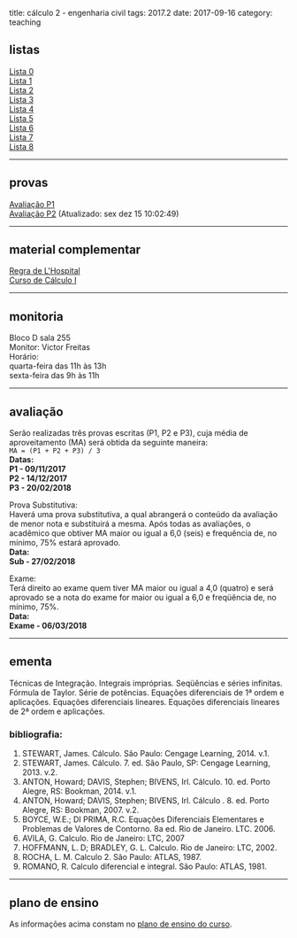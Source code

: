 title: cálculo 2 - engenharia civil
tags: 2017.2
date: 2017-09-16
category: teaching
## <a id="exercices"></a>listas
[Lista 0]({filename}/listas/calculo2-00.pdf)  
[Lista 1]({filename}/listas/calculo2-01.pdf)  
[Lista 2]({filename}/listas/calculo2-02.pdf)  
[Lista 3]({filename}/listas/calculo2-03.pdf)  
[Lista 4]({filename}/listas/calculo2-04.pdf)  
[Lista 5]({filename}/listas/calculo2-05.pdf)  
[Lista 6]({filename}/listas/calculo2-06.pdf)  
[Lista 7]({filename}/listas/calculo2-07.pdf)  
[Lista 8]({filename}/listas/calculo2-08.pdf)

---

## <a id="tests"></a>provas
[Avaliação P1]({filename}/provas/2017-2-calculo2-civil-p1.pdf)  
[Avaliação P2]({filename}/provas/2017-2-calculo2-civil-p2.pdf) (Atualizado: sex dez 15 10:02:49)

---

## <a id="videos"></a>material complementar
[Regra de L'Hospital](https://www.youtube.com/watch?v=6UqtOVdnet4)  
[Curso de Cálculo I](https://www.youtube.com/watch?v=Rwq_aSsfS1k&list=PLxI8Can9yAHcXiEq9tNy7oYOMhuYYdRrP)

---

## <a id="monitoria"></a>monitoria
Bloco D sala 255  
Monitor: Victor Freitas  
Horário:  
quarta-feira das 11h às 13h  
sexta-feira das 9h às 11h

---

## <a id="exams"></a>avaliação
Serão realizadas três provas escritas (P1, P2 e P3), cuja média de
aproveitamento (MA) será obtida da seguinte maneira:  
`MA = (P1 + P2 + P3) / 3`  
**Datas:  
P1 - 09/11/2017  
P2 - 14/12/2017  
P3 - 20/02/2018**  

Prova Substitutiva:  
Haverá uma prova substitutiva, a qual abrangerá o conteúdo da avaliação de
menor nota e substituirá a mesma. Após todas as avaliações, o acadêmico que
obtiver MA maior ou igual a 6,0 (seis) e frequência de, no mínimo, 75% estará
aprovado.  
**Data:  
Sub - 27/02/2018**

Exame:  
Terá direito ao exame quem tiver MA maior ou igual a 4,0 (quatro) e será
aprovado se a nota do exame for maior ou igual a 6,0 e freqüência de, no
mínimo, 75%.  
**Data:  
Exame - 06/03/2018**

---

## <a id="silabus"></a>ementa
Técnicas de Integração. Integrais impróprias. Seqüências e séries infinitas.
Fórmula de Taylor.  Série de potências. Equações diferenciais de 1ª ordem e
aplicações. Equações diferenciais lineares.  Equações diferenciais lineares de
2ª ordem e aplicações.

### bibliografia:  
1. STEWART, James. Cálculo. São Paulo: Cengage Learning, 2014. v.1.
1. STEWART, James. Cálculo. 7. ed. São Paulo, SP: Cengage Learning, 2013. v.2.
3. ANTON, Howard; DAVIS, Stephen; BIVENS, Irl. Cálculo. 10. ed. Porto Alegre,
   RS: Bookman, 2014. v.1.
3. ANTON, Howard; DAVIS, Stephen; BIVENS, Irl. Cálculo . 8. ed. Porto Alegre,
   RS: Bookman, 2007. v.2.
4. BOYCE, W.E.; DI PRIMA, R.C. Equações Diferenciais Elementares e Problemas de
   Valores de Contorno. 8a ed. Rio de Janeiro. LTC. 2006.
5. AVILA, G. Calculo. Rio de Janeiro: LTC, 2007
7. HOFFMANN, L. D; BRADLEY, G. L. Calculo. Rio de Janeiro: LTC, 2002.
8. ROCHA, L. M. Calculo 2. São Paulo: ATLAS, 1987.
9. ROMANO, R. Calculo diferencial e integral. São Paulo: ATLAS, 1981.

---

## plano de ensino
As informações acima constam no [plano de ensino do
curso]({filename}/planos/2017-2-calculo2-civil.pdf).
